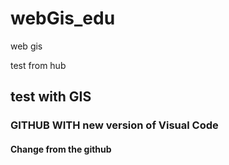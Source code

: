 # webGis_edu
web gis

test from hub

## test with GIS


### GITHUB WITH new version of Visual Code


#### Change from the github
